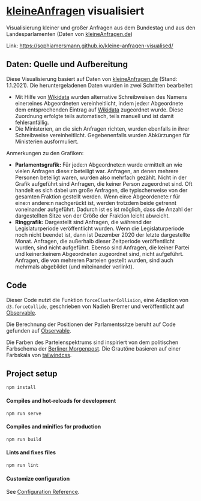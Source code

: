 # [kleineAnfragen](https://kleineanfragen.de/) visualisiert

Visualisierung kleiner und großer Anfragen aus dem Bundestag und aus den Landesparlamenten (Daten von [kleineAnfragen.de](https://kleineanfragen.de/))

Link: https://sophiamersmann.github.io/kleine-anfragen-visualised/

## Daten: Quelle und Aufbereitung

Diese Visualisierung basiert auf Daten von [kleineAnfragen.de](https://kleineanfragen.de/) (Stand: 1.1.2021).
Die heruntergeladenen Daten wurden in zwei Schritten bearbeitet:
- Mit Hilfe von [Wikidata](https://www.wikidata.org/wiki/Wikidata:Main_Page) wurden alternative Schreibweisen des Namens einer:eines Abgeordneten vereinheitlicht, indem jede:r Abgeordnete dem entsprechenden Eintrag auf [Wikidata](https://www.wikidata.org/wiki/Wikidata:Main_Page) zugeordnet wurde. Diese Zuordnung erfolgte teils automatisch, teils manuell und ist damit fehleranfällig.
- Die Ministerien, an die sich Anfragen richten, wurden ebenfalls in ihrer Schreibweise vereinheitlicht. Gegebenenfalls wurden Abkürzungen für Ministerien ausformuliert.

Anmerkungen zu den Grafiken:
- **Parlamentsgrafik:** Für jede:n Abgeordnete:n wurde ermittelt an wie vielen Anfragen diese:r beteiligt war. Anfragen, an denen mehrere Personen beteiligt waren, wurden also mehrfach gezählt. Nicht in der Grafik aufgeführt sind Anfragen, die keiner Person zugeordnet sind. Oft handelt es sich dabei um große Anfragen, die typischerweise von der gesamten Fraktion gestellt werden. Wenn ein:e Abgeordenete:r für eine:n andere:n nachgerückt ist, werden trotzdem beide getrennt voneinander aufgeführt. Dadurch ist es ist möglich, dass die Anzahl der dargestellten Sitze von der Größe der Fraktion leicht abweicht.
- **Ringgrafik:** Dargestellt sind Anfragen, die während der Legislaturperiode veröffentlicht wurden. Wenn die Legislaturperiode noch nicht beendet ist, dann ist Dezember 2020 der letzte dargestellte Monat. Anfragen, die außerhalb dieser Zeitperiode veröffentlicht wurden, sind nicht aufgeführt. Ebenso sind Anfragen, die keiner Partei und keiner:keinem Abgeordneten zugeordnet sind, nicht aufgeführt. Anfragen, die von mehreren Parteien gestellt wurden, sind auch mehrmals abgebildet (und miteinander verlinkt).

## Code

Dieser Code nutzt die Funktion `forceClusterCollision`, eine Adaption von `d3.forceCollide`, geschrieben von Nadieh Bremer und veröffentlicht auf [Observable](https://observablehq.com/@nbremer/custom-cluster-force-layout).

Die Berechnung der Positionen der Parlamentssitze beruht auf Code gefunden auf [Observable](https://observablehq.com/@yu-emilie/european-parliament-elections-of-2014/2).

Die Farben des Parteienspektrums sind inspiriert von dem politischen Farbschema der [Berliner Morgenpost](https://interaktiv.morgenpost.de/bundestagswahl-2021-umfragen-ergebnisse-wahlkarte/). Die Grautöne basieren auf einer Farbskala von [tailwindcss](https://tailwindcss.com/docs/customizing-colors).

## Project setup
```
npm install
```

#### Compiles and hot-reloads for development
```
npm run serve
```

#### Compiles and minifies for production
```
npm run build
```

#### Lints and fixes files
```
npm run lint
```

#### Customize configuration
See [Configuration Reference](https://cli.vuejs.org/config/).
